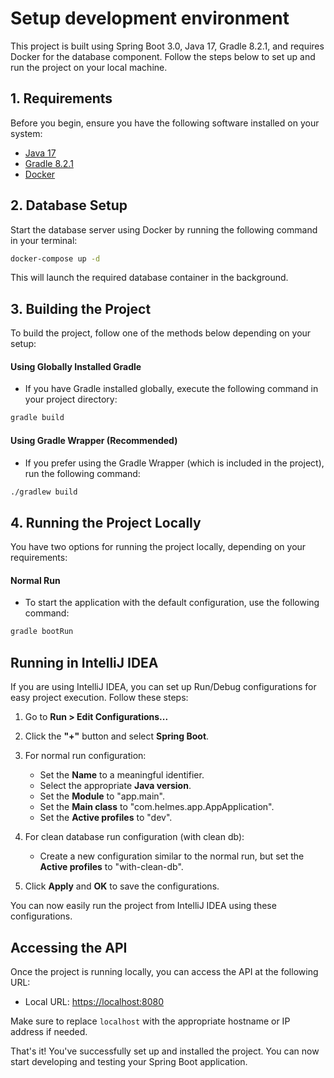 # Setup development environment

This project is built using Spring Boot 3.0, Java 17, Gradle 8.2.1, and requires Docker for the database component. Follow the steps below to set up and run the project on your local machine.

## 1. Requirements
Before you begin, ensure you have the following software installed on your system:

- [Java 17](https://www.oracle.com/java/technologies/javase-downloads.html)
- [Gradle 8.2.1](https://gradle.org/install/)
- [Docker](https://docs.docker.com/get-docker/)

## 2. Database Setup

Start the database server using Docker by running the following command in your terminal:

```bash
docker-compose up -d
```
This will launch the required database container in the background.

## 3. Building the Project

To build the project, follow one of the methods below depending on your setup:

#### Using Globally Installed Gradle

- If you have Gradle installed globally, execute the following command in your project directory:

```bash
gradle build
```

#### Using Gradle Wrapper (Recommended)
- If you prefer using the Gradle Wrapper (which is included in the project), run the following command:

```bash
./gradlew build
```

## 4. Running the Project Locally

You have two options for running the project locally, depending on your requirements:

#### Normal Run

- To start the application with the default configuration, use the following command:

```bash
gradle bootRun
```

## Running in IntelliJ IDEA

If you are using IntelliJ IDEA, you can set up Run/Debug configurations for easy project execution. Follow these steps:

1. Go to **Run > Edit Configurations...**

2. Click the **"+"** button and select **Spring Boot**.

3. For normal run configuration:
    - Set the **Name** to a meaningful identifier.
    - Select the appropriate **Java version**.
    - Set the **Module** to "app.main".
    - Set the **Main class** to "com.helmes.app.AppApplication".
    - Set the **Active profiles** to "dev".

4. For clean database run configuration (with clean db):
    - Create a new configuration similar to the normal run, but set the **Active profiles** to "with-clean-db".

5. Click **Apply** and **OK** to save the configurations.

You can now easily run the project from IntelliJ IDEA using these configurations.

## Accessing the API

Once the project is running locally, you can access the API at the following URL:

- Local URL: [https://localhost:8080](https://localhost:8080)

Make sure to replace `localhost` with the appropriate hostname or IP address if needed.

That's it! You've successfully set up and installed the project. You can now start developing and testing your Spring Boot application.
